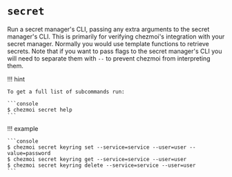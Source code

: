# `secret`

Run a secret manager's CLI, passing any extra arguments to the secret manager's
CLI. This is primarily for verifying chezmoi's integration with your secret
manager. Normally you would use template functions to retrieve secrets. Note
that if you want to pass flags to the secret manager's CLI you will need to
separate them with `--` to prevent chezmoi from interpreting them.

!!! hint

    To get a full list of subcommands run:

    ```console
    $ chezmoi secret help
    ```

!!! example

    ```console
    $ chezmoi secret keyring set --service=service --user=user --value=password
    $ chezmoi secret keyring get --service=service --user=user
    $ chezmoi secret keyring delete --service=service --user=user
    ```
